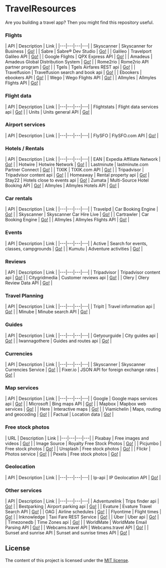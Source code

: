 # TravelResources
Are you building a travel app? Then you might find this repository useful.

### Flights

| API | Description | Link |
|---|---|---|---|
| Skyscanner | Skyscanner for Business | [Go!](http://en.business.skyscanner.net/) |
| Sabre | Sabre® Dev Studio | [Go!](https://developer.sabre.com/docs/read/REST_APIs) |
| Galileo | Travelport Galileo API | [Go!](https://developer.travelport.com/app/developer-network/classic-apis) |
| Google Flights | QPX Express API | [Go!](https://developers.google.com/qpx-express/) |
| Amadeus | Amadeus Global Distribution System | [Go!](http://api.dev.amadeus.net/api/index.htm) |
| Rome2rio | Rome2rio API partner program | [Go!](http://www.rome2rio.com/documentation/signup) |
| Tgels | Tgels Airfares REST api | [Go!](http://www.tgels.com/tapi/) |
| Travelfusion | Travelfusion search and book api | [Go!](http://xmldocs.travelfusion.com/home/search-and-book-api) |
| Ebookers | ebookers API | [Go!](http://affiliates.ebookers.com/news/new_ebookers_api_35/) |
| Wego | Wego Flights API | [Go!](http://support.wan.travel/hc/en-us/articles/200191669) |
| Allmyles | Allmyles Flights API | [Go!](http://docs.allmyles.apiary.io/#) |

### Flight data

| API | Description | Link |
|---|---|---|---|
| Flightstats | Flight data services api | [Go!](https://developer.flightstats.com/api-docs/airports/v1) |
| Units | Units general API | [Go!](http://units.d8u.us) |

### Airport services

| API | Description | Link |
|---|---|---|---|
| FlySFO | FlySFO.com API | [Go!](http://www.flysfo.com/api-documentation) |

### Hotels / Rentals

| API | Description | Link |
|---|---|---|---|
| EAN | Expedia Affiliate Network | [Go!](http://developer.ean.com/) |
| Hotwire | Hotwire Network | [Go!](http://developer.hotwire.com/) |
| Lastminute | lastminute.com Partner Connect  | [Go!](http://connect.lastminute.com/Developer) |
| TIXIK | TIXIK.com API | [Go!](http://www.tixik.com/info/api/) |
| Tripadvisor | Tripadvisor content api | [Go!](https://developer-tripadvisor.com/content-api/) |
| Homeaway | Rental property api | [Go!](https://www.homeaway.com/platform/developer-api)
| Stay22 | Hotels close to events api | [Go!](https://www.stay22.com/embed)
| Zumata | Multi-Source Hotel Booking API | [Go!](https://www.zumata.com/products-what-we-do/products-hotel-booking-api/)
| Allmyles | Allmyles Hotels API | [Go!](http://docs.allmyles.apiary.io/#) |

### Car rentals

| API | Description | Link |
|---|---|---|---|
| Travelpd | Car Booking Engine | [Go!](http://www.travelpd.com/car-booking-engine) |
| Skyscanner | Skyscanner Car Hire Live | [Go!](http://business.skyscanner.net/portal/en-GB/Documentation/CarHireLivePricing) |
| Cartrawler | Car Booking Engine | [Go!](http://www.cartrawler.com/Cartrawler_Ajax_Booking_Engine.pdf) |
| Allmyles | Allmyles Flights API | [Go!](http://docs.allmyles.apiary.io/#) |

### Events

| API | Description | Link |
|---|---|---|---|
| Active | Search for events, classes, campgrounds | [Go!](http://developer.active.com/) |
| Kumutu | Adventure activities | [Go!](http://kumutu.com/api/methods) |

### Reviews

| API | Description | Link |
|---|---|---|---|
| Tripadvisor | Tripadvisor content api | [Go!](https://developer-tripadvisor.com/content-api/) |
| Citygridmedia | Customer reviews api | [Go!](http://docs.citygridmedia.com/display/citygridv2/Reviews+API) |
| Olery | Olery Review Data API | [Go!](http://www.olery.com/api/) |

### Travel Planning

| API | Description | Link |
|---|---|---|---|
| TripIt | Travel information api | [Go!](https://www.tripit.com/developer) |
| Minube | Minube search API | [Go!](http://www.minube.com/api) |

### Guides

| API | Description | Link |
|---|---|---|---|
| Getyourguide |  City guides api | [Go!](https://api.getyourguide.com/) |
| Iwannagothere |  Guides and routes api | [Go!](http://iwannagothere.com/api/index.html) |

### Currencies

| API | Description | Link |
|---|---|---|---|
| Skyscanner | Skyscanner Currencies Service | [Go!](http://business.skyscanner.net/portal/en-GB/Documentation/Currencies) |
| Fixer.io | JSON API for foreign exchange rates | [Go!](http://fixer.io/) |

### Map services

| API | Description | Link |
|---|---|---|---|
| Google | Google maps services api | [Go!](https://developers.google.com/maps/) |
| Microsoft | Bing maps API | [Go!](https://www.microsoft.com/maps/choose-your-bing-maps-API.aspx) |
| Mapbox | Mapbox web services | [Go!](https://www.mapbox.com/api-documentation/) |
| Here | Interactive maps | [Go!](https://developer.here.com/develop/javascript-api) |
| Viamichelin | Maps, routing and geocoding | [Go!](http://dev.viamichelin.com/) |
| Factual | Location data | [Go!](https://www.factual.com/solutions/developers) |

### Free stock photos

| URL | Description | Link |
|---|---|---|---|
| Pixabay  | Free images and videos | [Go!](https://pixabay.com/) |
| Image Source | Royalty Free Stock Photos | [Go!](http://www.imagesource.com/royalty-free) |
| Picjumbo  | Free stock photos | [Go!](https://www.picjumbo.com) |
| Unsplash  | Free stock photos | [Go!](https://unsplash.com/) |
| Flickr  | Photos service | [Go!](https://www.flickr.com/services/api/) |
| Pexels  | Free stock photos | [Go!](https://www.pexels.com/) |

### Geolocation

| API | Description | Link |
|---|---|---|---|
| Ip-api | IP Geolocation API | [Go!](http://ip-api.com/docs/) |

### Other services

| API | Description | Link |
|---|---|---|---|
| Adventurelink | Trips finder api | [Go!](http://api.adventurelink.com/) |
| Bestparking | Airport parking api | [Go!](http://www.bestparking.com/developers/) |
| Evature | Evature Travel Search API  | [Go!](http://freeapi.evature.com/) |
| OAG | Airline schedules  | [Go!](http://www.oag.com/schedules/schedulesondemand) |
| Flyontime | Flight times  | [Go!](http://www.flyontime.us/developers) |
| Inknowledge | Taxi Fare REST Service  | [Go!](http://inknowledge.co.uk/Products/TaxiFareWebServices.aspx) |
| Uber | Uber api  | [Go!](https://developer.uber.com/) |
| Timezonedb | Time Zones api  | [Go!](https://timezonedb.com/api) |
| WorldMate | WorldMate Email Parsing API  | [Go!](https://developers.worldmate.com/) |
| Webcams.travel API | Webcams.travel API  | [Go!](http://www.webcams.travel/developers/) |
| Sunset and sunrise API | Sunset and sunrise times API  | [Go!](http://sunrise-sunset.org/api) |

## License

The content of this project is licensed under the [MIT license](http://opensource.org/licenses/mit-license.php).
